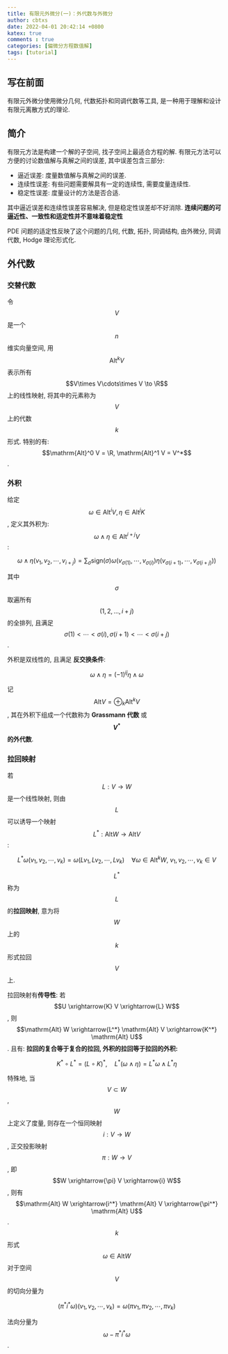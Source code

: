 ```yaml
---
title: 有限元外微分(一)：外代数与外微分
author: cbtxs
date: 2022-04-01 20:42:14 +0800
katex: true
comments : true
categories: [偏微分方程数值解]
tags: [tutorial]
---
```


## **写在前面**
有限元外微分使用微分几何, 代数拓扑和同调代数等工具, 
是一种用于理解和设计有限元离散方式的理论. 

## **简介**
有限元方法是构建一个解的子空间, 找子空间上最适合方程的解.
有限元方法可以方便的讨论数值解与真解之间的误差, 其中误差包含三部分:
- 逼近误差: 度量数值解与真解之间的误差.
- 连续性误差: 有些问题需要解具有一定的连续性, 需要度量连续性.
- 稳定性误差: 度量设计的方法是否合适.

其中逼近误差和连续性误差容易解决, 但是稳定性误差却不好消除.
**连续问题的可逼近性、一致性和适定性并不意味着稳定性**

PDE 问题的适定性反映了这个问题的几何, 代数, 拓扑, 同调结构, 由外微分, 同调代数,
Hodge 理论形式化.

## **外代数**
### **交替代数**
令 $$V$$ 是一个 $$n$$ 维实向量空间, 用 $$\mathrm{Alt}^{k} V$$
表示所有 $$V\times V\cdots\times V \to \R$$ 上的线性映射, 将其中的元素称为 
$$V$$ 上的代数 $$k$$ 形式. 特别的有: 
$$\mathrm{Alt}^0 V = \R, \mathrm{Alt}^1 V = V^*$$.

### **外积**
给定 $$\omega \in \mathrm{Alt}^i V, \eta \in \mathrm{Alt}^j K$$, 定义其外积为:
$$\omega\wedge \eta \in \mathrm{Alt}^{i+j}V$$:

$$
\omega\wedge\eta(v_1, v_2, \cdots, v_{i+j}) = 
\sum_{\sigma}\mathrm{sign}(\sigma) \omega(v_{\sigma(1)}, \cdots, v_{\sigma(i)})
\eta(v_{\sigma(i+1)}, \cdots, v_{\sigma(i+j)}))
$$

其中 $$\sigma$$ 取遍所有 $$(1, 2, ..., i+j)$$ 的全排列, 且满足 $$\sigma(1) <
\cdots< \sigma(i), \sigma(i+1) < \cdots< \sigma(i+j)$$. 

外积是双线性的, 且满足 **反交换条件**:

$$
\omega \wedge \eta = (-1)^{ij}\eta \wedge \omega
$$

记 $$\mathrm{Alt} V = \oplus_{k} \mathrm{Alt}^k V$$, 其在外积下组成一个代数称为
**Grassmann 代数** 或 **$$V^*$$ 的外代数**.

### **拉回映射**
若 $$L : V \to W$$ 是一个线性映射, 则由 $$L$$ 可以诱导一个映射 
$$L^* : \mathrm{Alt} W \to \mathrm{Alt} V$$:

$$
L^*\omega(v_1, v_2, \cdots, v_k) = \omega (Lv_1, Lv_2, \cdots, Lv_k) \quad  
\forall \omega \in \mathrm{Alt}^k W, \ v_1, v_2, \cdots, v_k \in V
$$

$$L^*$$ 称为 $$L$$ 的**拉回映射**, 意为将 $$W$$ 上的 $$k$$ 形式拉回 $$V$$ 上.

拉回映射有**传导性**: 若 $$U \xrightarrow{K} V \xrightarrow{L} W$$, 则 
$$\mathrm{Alt} W \xrightarrow{L^*} \mathrm{Alt} V \xrightarrow{K^*} \mathrm{Alt} U$$. 
且有: **拉回的复合等于复合的拉回, 外积的拉回等于拉回的外积:**

$$
K^* \circ L^* = (L\circ K)^*, \quad 
L^*(\omega\wedge\eta) = L^* \omega \wedge L^* \eta
$$

特殊地, 当 $$V \subset W$$, $$W$$ 上定义了度量, 
则存在一个恒同映射 $$i : V \to W$$, 正交投影映射 
$$\pi : W \to V$$, 即 $$W \xrightarrow{\pi} V \xrightarrow{i} W$$, 
则有 $$\mathrm{Alt} W \xrightarrow{i^*} \mathrm{Alt} V 
\xrightarrow{\pi^*} \mathrm{Alt} U$$. 
$$k$$ 形式 $$\omega \in \mathrm{Alt}W$$ 对于空间 $$V$$ 的切向分量为 

$$
(\pi^*i^* \omega)(v_1, v_2, \cdots, v_k) = \omega(\pi v_1, \pi v_2, \cdots, \pi
v_k)
$$

法向分量为 $$\omega - \pi^*i^* \omega$$.























